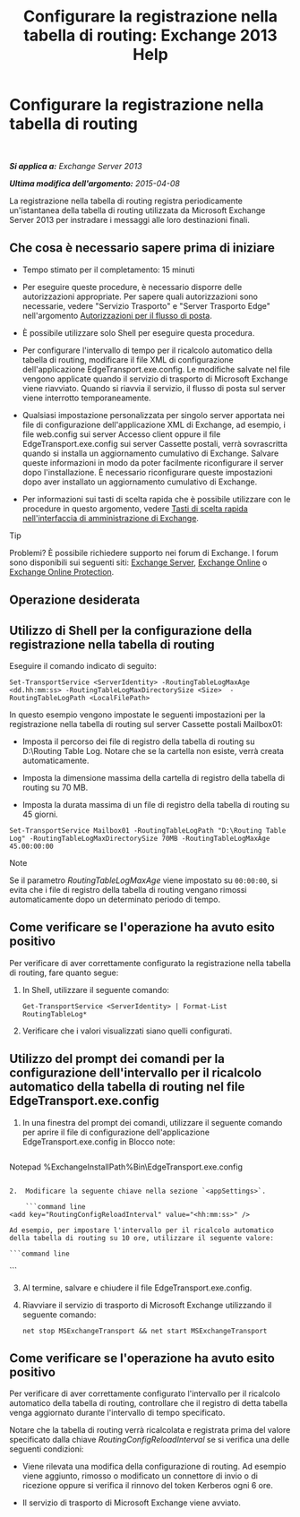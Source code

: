 ﻿---
title: 'Configurare la registrazione nella tabella di routing: Exchange 2013 Help'
TOCTitle: Configurare la registrazione nella tabella di routing
ms:assetid: 7184f8f7-4eb8-468a-aafe-b2d72868f820
ms:mtpsurl: https://technet.microsoft.com/it-it/library/Bb201696(v=EXCHG.150)
ms:contentKeyID: 50480865
ms.date: 05/22/2018
mtps_version: v=EXCHG.150
ms.translationtype: MT
---

# Configurare la registrazione nella tabella di routing

 

_**Si applica a:** Exchange Server 2013_

_**Ultima modifica dell'argomento:** 2015-04-08_

La registrazione nella tabella di routing registra periodicamente un'istantanea della tabella di routing utilizzata da Microsoft Exchange Server 2013 per instradare i messaggi alle loro destinazioni finali.

## Che cosa è necessario sapere prima di iniziare

  - Tempo stimato per il completamento: 15 minuti

  - Per eseguire queste procedure, è necessario disporre delle autorizzazioni appropriate. Per sapere quali autorizzazioni sono necessarie, vedere "Servizio Trasporto" e "Server Trasporto Edge" nell'argomento [Autorizzazioni per il flusso di posta](mail-flow-permissions-exchange-2013-help.md).

  - È possibile utilizzare solo Shell per eseguire questa procedura.

  - Per configurare l'intervallo di tempo per il ricalcolo automatico della tabella di routing, modificare il file XML di configurazione dell'applicazione EdgeTransport.exe.config. Le modifiche salvate nel file vengono applicate quando il servizio di trasporto di Microsoft Exchange viene riavviato. Quando si riavvia il servizio, il flusso di posta sul server viene interrotto temporaneamente.

  - Qualsiasi impostazione personalizzata per singolo server apportata nei file di configurazione dell'applicazione XML di Exchange, ad esempio, i file web.config sui server Accesso client oppure il file EdgeTransport.exe.config sui server Cassette postali, verrà sovrascritta quando si installa un aggiornamento cumulativo di Exchange. Salvare queste informazioni in modo da poter facilmente riconfigurare il server dopo l'installazione. È necessario riconfigurare queste impostazioni dopo aver installato un aggiornamento cumulativo di Exchange.

  - Per informazioni sui tasti di scelta rapida che è possibile utilizzare con le procedure in questo argomento, vedere [Tasti di scelta rapida nell'interfaccia di amministrazione di Exchange](keyboard-shortcuts-in-the-exchange-admin-center-exchange-online-protection-help.md).


> [!TIP]
> Problemi? È possibile richiedere supporto nei forum di Exchange. I forum sono disponibili sui seguenti siti: <A href="https://go.microsoft.com/fwlink/p/?linkid=60612">Exchange Server</A>, <A href="https://go.microsoft.com/fwlink/p/?linkid=267542">Exchange Online</A> o <A href="https://go.microsoft.com/fwlink/p/?linkid=285351">Exchange Online Protection</A>.



## Operazione desiderata

## Utilizzo di Shell per la configurazione della registrazione nella tabella di routing

Eseguire il comando indicato di seguito:

    Set-TransportService <ServerIdentity> -RoutingTableLogMaxAge <dd.hh:mm:ss> -RoutingTableLogMaxDirectorySize <Size>  -RoutingTableLogPath <LocalFilePath>

In questo esempio vengono impostate le seguenti impostazioni per la registrazione nella tabella di routing sul server Cassette postali Mailbox01:

  - Imposta il percorso dei file di registro della tabella di routing su D:\\Routing Table Log. Notare che se la cartella non esiste, verrà creata automaticamente.

  - Imposta la dimensione massima della cartella di registro della tabella di routing su 70 MB.

  - Imposta la durata massima di un file di registro della tabella di routing su 45 giorni.

<!-- end list -->

    Set-TransportService Mailbox01 -RoutingTableLogPath "D:\Routing Table Log" -RoutingTableLogMaxDirectorySize 70MB -RoutingTableLogMaxAge 45.00:00:00


> [!NOTE]
> Se il parametro <EM>RoutingTableLogMaxAge</EM> viene impostato su <CODE>00:00:00</CODE>, si evita che i file di registro della tabella di routing vengano rimossi automaticamente dopo un determinato periodo di tempo.



## Come verificare se l'operazione ha avuto esito positivo

Per verificare di aver correttamente configurato la registrazione nella tabella di routing, fare quanto segue:

1.  In Shell, utilizzare il seguente comando:
    
        Get-TransportService <ServerIdentity> | Format-List RoutingTableLog*

2.  Verificare che i valori visualizzati siano quelli configurati.

## Utilizzo del prompt dei comandi per la configurazione dell'intervallo per il ricalcolo automatico della tabella di routing nel file EdgeTransport.exe.config

1.  In una finestra del prompt dei comandi, utilizzare il seguente comando per aprire il file di configurazione dell'applicazione EdgeTransport.exe.config in Blocco note:
    
    ```powershell
Notepad %ExchangeInstallPath%Bin\EdgeTransport.exe.config
```

2.  Modificare la seguente chiave nella sezione `<appSettings>`.
    
    ```command line
<add key="RoutingConfigReloadInterval" value="<hh:mm:ss>" />
```
    
    Ad esempio, per impostare l'intervallo per il ricalcolo automatico della tabella di routing su 10 ore, utilizzare il seguente valore:
    
    ```command line
<add key="RoutingConfigReloadInterval" value="10:00:00" />
```

3.  Al termine, salvare e chiudere il file EdgeTransport.exe.config.

4.  Riavviare il servizio di trasporto di Microsoft Exchange utilizzando il seguente comando:
    
        net stop MSExchangeTransport && net start MSExchangeTransport

## Come verificare se l'operazione ha avuto esito positivo

Per verificare di aver correttamente configurato l'intervallo per il ricalcolo automatico della tabella di routing, controllare che il registro di detta tabella venga aggiornato durante l'intervallo di tempo specificato.

Notare che la tabella di routing verrà ricalcolata e registrata prima del valore specificato dalla chiave *RoutingConfigReloadInterval* se si verifica una delle seguenti condizioni:

  - Viene rilevata una modifica della configurazione di routing. Ad esempio viene aggiunto, rimosso o modificato un connettore di invio o di ricezione oppure si verifica il rinnovo del token Kerberos ogni 6 ore.

  - Il servizio di trasporto di Microsoft Exchange viene avviato.

